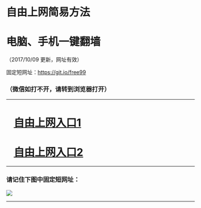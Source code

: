 ﻿# 自由上网简易方法

# 电脑、手机一键翻墙

（2017/10/09 更新，网址有效）

固定短网址：https://git.io/free99

### （微信如打不开，请转到浏览器打开）


***





# &nbsp;&nbsp; <a href="http://ft436612978.fwq-tz-1001.info/fwqtz01.html?t=1009001697 " target="_blank">自由上网入口1</a>
# &nbsp;&nbsp; <a href="http://ft2868016285.fwq-tz-1002.info/fwqtz02.html?t=100900124931 " target="_blank">自由上网入口2</a>
***

### 请记住下图中固定短网址：

<img src="https://s3-us-west-2.amazonaws.com/fwq-1001/yjfq-20170905okok.png" /> 


***

